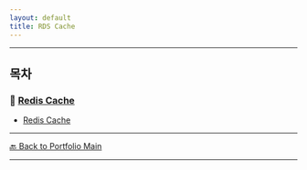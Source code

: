 ```yaml
---
layout: default
title: RDS Cache
---
```


---

## 목차

### 🔗 [Redis Cache](/study/infrastructure/)

- [Redis Cache](/study/infrastructure/redis-cache)

---
[🔙 Back to Portfolio Main](../index.md)

---


